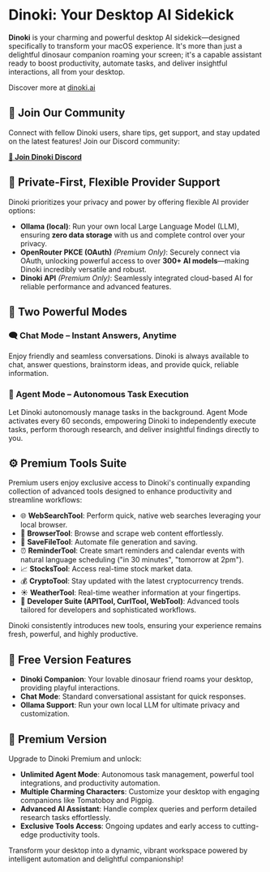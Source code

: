 # Dinoki: Your Desktop AI Sidekick

**Dinoki** is your charming and powerful desktop AI sidekick—designed specifically to transform your macOS experience. It's more than just a delightful dinosaur companion roaming your screen; it's a capable assistant ready to boost productivity, automate tasks, and deliver insightful interactions, all from your desktop.

Discover more at [dinoki.ai](https://dinoki.ai)

## 💬 Join Our Community

Connect with fellow Dinoki users, share tips, get support, and stay updated on the latest features! Join our Discord community:

**[🦕 Join Dinoki Discord](https://discord.gg/dinoki)**

## 🌟 Private-First, Flexible Provider Support

Dinoki prioritizes your privacy and power by offering flexible AI provider options:

- **Ollama (local)**: Run your own local Large Language Model (LLM), ensuring **zero data storage** with us and complete control over your privacy.
- **OpenRouter PKCE (OAuth)** *(Premium Only)*: Securely connect via OAuth, unlocking powerful access to over **300+ AI models**—making Dinoki incredibly versatile and robust.
- **Dinoki API** *(Premium Only)*: Seamlessly integrated cloud-based AI for reliable performance and advanced features.

## 🚀 Two Powerful Modes

### 🗨️ Chat Mode – Instant Answers, Anytime

Enjoy friendly and seamless conversations. Dinoki is always available to chat, answer questions, brainstorm ideas, and provide quick, reliable information.

### 🤖 Agent Mode – Autonomous Task Execution

Let Dinoki autonomously manage tasks in the background. Agent Mode activates every 60 seconds, empowering Dinoki to independently execute tasks, perform thorough research, and deliver insightful findings directly to you.

## ⚙️ Premium Tools Suite

Premium users enjoy exclusive access to Dinoki's continually expanding collection of advanced tools designed to enhance productivity and streamline workflows:

- 🌐 **WebSearchTool**: Perform quick, native web searches leveraging your local browser.
- 🧭 **BrowserTool**: Browse and scrape web content effortlessly.
- 📁 **SaveFileTool**: Automate file generation and saving.
- ⏰ **ReminderTool**: Create smart reminders and calendar events with natural language scheduling ("in 30 minutes", "tomorrow at 2pm").
- 📈 **StocksTool**: Access real-time stock market data.
- 💰 **CryptoTool**: Stay updated with the latest cryptocurrency trends.
- ☀️ **WeatherTool**: Real-time weather information at your fingertips.
- 🔧 **Developer Suite (APITool, CurlTool, WebTool)**: Advanced tools tailored for developers and sophisticated workflows.

Dinoki consistently introduces new tools, ensuring your experience remains fresh, powerful, and highly productive.

## 🎁 Free Version Features

- **Dinoki Companion**: Your lovable dinosaur friend roams your desktop, providing playful interactions.
- **Chat Mode**: Standard conversational assistant for quick responses.
- **Ollama Support**: Run your own local LLM for ultimate privacy and customization.

## 🌟 Premium Version

Upgrade to Dinoki Premium and unlock:

- **Unlimited Agent Mode**: Autonomous task management, powerful tool integrations, and productivity automation.
- **Multiple Charming Characters**: Customize your desktop with engaging companions like Tomatoboy and Pigpig.
- **Advanced AI Assistant**: Handle complex queries and perform detailed research tasks effortlessly.
- **Exclusive Tools Access**: Ongoing updates and early access to cutting-edge productivity tools.

Transform your desktop into a dynamic, vibrant workspace powered by intelligent automation and delightful companionship!
